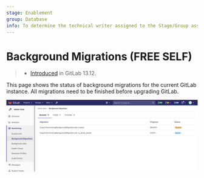 ```yaml
---
stage: Enablement
group: Database
info: To determine the technical writer assigned to the Stage/Group associated with this page, see https://about.gitlab.com/handbook/engineering/ux/technical-writing/#assignments
---
```


# Background Migrations **(FREE SELF)**

> - [Introduced](https://gitlab.com/gitlab-org/gitlab/-/issues/326760) in GitLab 13.12.

This page shows the status of background migrations for the current GitLab instance. All migrations
need to be finished before upgrading GitLab.

![Background migrations](img/background_migrations_v13_12.png)
